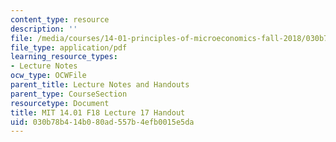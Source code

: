 ```yaml
---
content_type: resource
description: ''
file: /media/courses/14-01-principles-of-microeconomics-fall-2018/030b78b414b080ad557b4efb0015e5da_MIT14_01F18_handout17.pdf
file_type: application/pdf
learning_resource_types:
- Lecture Notes
ocw_type: OCWFile
parent_title: Lecture Notes and Handouts
parent_type: CourseSection
resourcetype: Document
title: MIT 14.01 F18 Lecture 17 Handout
uid: 030b78b4-14b0-80ad-557b-4efb0015e5da
---
```

